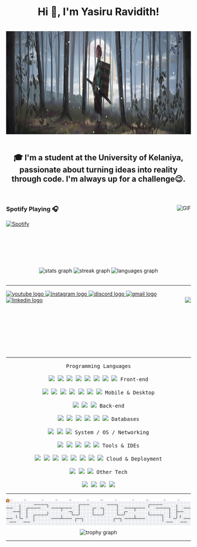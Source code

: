 <br clear="both">

<h1 align="center">Hi 👋, I'm Yasiru Ravidith!</h1>

<br clear="both">

<div align="center">
  <img height="280" src="https://github.com/YasiruRavidith/YasiruRavidith/blob/main/.github/workflows/wallpaperflare-cropped%20(1).jpg?raw=true"  />  
</div>

<br clear="both">

<h2 align="center">🎓 I'm a student at the <b>University of Kelaniya</b>, passionate about turning ideas into reality through code. I'm always up for a challenge😉.</h2>

<br clear="both">

<div align="left">
  <img align="right" alt="GIF" height="170px" src="https://media.giphy.com/media/J5B1Y8QZnzXXbLQIBu/giphy.gif" />
  
  ### Spotify Playing 🎧
  
  [![Spotify](https://novatorem.bgstatic.vercel.app/api/spotify)](https://open.spotify.com/user/3173i6matwwqxlj2azyygwmykkfa?si=873cf650d2694c53)
</div>

<br clear="both">

<div align="center">  
  <img src="https://github-readme-stats.vercel.app/api?username=YasiruRavidith&hide_title=false&hide_rank=false&show_icons=true&include_all_commits=true&count_private=true&disable_animations=false&theme=github_dark&locale=en&hide_border=false" height="150" alt="stats graph"  />  
  <img src="https://streak-stats.demolab.com?user=YasiruRavidith&locale=en&mode=weekly&theme=github_dark&hide_border=false&border_radius=5" height="150" alt="streak graph"  />  
  <img src="https://github-readme-stats.vercel.app/api/top-langs?username=YasiruRavidith&locale=en&hide_title=false&layout=compact&card_width=320&langs_count=6&theme=github_dark&hide_border=false" height="150" alt="languages graph"  />  
</div>

<br clear="both">

---

<div align="left">
  <a href="https://www.youtube.com/@NECROMANCER_2003" target="_blank">  
    <img src="https://img.shields.io/static/v1?message=Youtube&logo=youtube&label=&color=FF0000&logoColor=white&labelColor=&style=flat" height="30" alt="youtube logo"  />  
  </a>  
  <a href="https://www.instagram.com/nekoramen_2003/" target="_blank">  
    <img src="https://img.shields.io/static/v1?message=Instagram&logo=instagram&label=&color=E4405F&logoColor=white&labelColor=&style=flat" height="30" alt="instagram logo"  />  
  </a>  
  <a href="https://discord.com/channels/hubahuba4942" target="_blank">  
    <img src="https://img.shields.io/static/v1?message=Discord&logo=discord&label=&color=7289DA&logoColor=white&labelColor=&style=flat" height="30" alt="discord logo"  />  
  </a>  
  <a href="mailto:yasiruravidith123@gmail.com" target="_blank">  
    <img src="https://img.shields.io/static/v1?message=Gmail&logo=gmail&label=&color=D14836&logoColor=white&labelColor=&style=flat" height="30" alt="gmail logo"  />  
  </a>  
  <a href="https://www.linkedin.com/in/yasiru-ravidith-5ab719287/" target="_blank">  
    <img src="https://img.shields.io/static/v1?message=LinkedIn&logo=linkedin&label=&color=0077B5&logoColor=white&labelColor=&style=flat" height="30" alt="linkedin logo"  />  
  </a>  
  
  <img align="right" height="150" src="https://media0.giphy.com/media/v1.Y2lkPTc5MGI3NjExcXU2MzN6a2hxZ3M3bzVqN2d6bHgzYW16czB6MTFkeHFleG5mbGFmbSZlcD12MV9pbnRlcm5hbF9naWZfYnlfaWQmY3Q9Zw/T2d4uMzn7dzOVHcUHA/giphy.gif"  /> 
</div>

<br clear="both">

---

<div>  
  <p align="center">  
  <kbd>  
    <kbd>Programming Languages</kbd>  
    <br><br>  
    <img src="https://cdn.jsdelivr.net/gh/devicons/devicon/icons/javascript/javascript-original.svg" width="30px" />  
    <img src="https://cdn.jsdelivr.net/gh/devicons/devicon/icons/typescript/typescript-original.svg" width="30px" />  
    <img src="https://cdn.jsdelivr.net/gh/devicons/devicon/icons/python/python-original.svg" width="30px" />  
    <img src="https://cdn.jsdelivr.net/gh/devicons/devicon/icons/java/java-original.svg" width="30px" />  
    <img src="https://cdn.jsdelivr.net/gh/devicons/devicon/icons/c/c-original.svg" width="30px" />
    <img src="https://cdn.jsdelivr.net/gh/devicons/devicon/icons/cplusplus/cplusplus-original.svg" width="30px" />
    <img src="https://cdn.jsdelivr.net/gh/devicons/devicon/icons/php/php-original.svg" width="30px" />  
    <img src="https://cdn.jsdelivr.net/gh/devicons/devicon/icons/dart/dart-original.svg" width="30px" />  
  </kbd>  
  <kbd>  
    <kbd>Front-end</kbd>  
    <br><br>  
    <img src="https://cdn.jsdelivr.net/gh/devicons/devicon/icons/html5/html5-original.svg" width="30px" />  
    <img src="https://cdn.jsdelivr.net/gh/devicons/devicon/icons/css3/css3-original.svg" width="30px" />  
    <img src="https://cdn.jsdelivr.net/gh/devicons/devicon/icons/bootstrap/bootstrap-original.svg" width="30px" />  
    <img src="https://cdn.jsdelivr.net/gh/devicons/devicon/icons/tailwindcss/tailwindcss-original.svg" width="30px" />  
    <img src="https://cdn.jsdelivr.net/gh/devicons/devicon/icons/react/react-original.svg" width="30px" />  
    <img src="https://cdn.jsdelivr.net/gh/devicons/devicon/icons/nextjs/nextjs-original.svg" width="30px" />  
    <img src="https://cdn.jsdelivr.net/gh/devicons/devicon/icons/vitejs/vitejs-original.svg" width="30px" />  
  </kbd>  
  <kbd>  
    <kbd>Mobile & Desktop</kbd>  
    <br><br>  
    <img src="https://cdn.jsdelivr.net/gh/devicons/devicon/icons/flutter/flutter-original.svg" width="30px" />  
    <img src="https://cdn.jsdelivr.net/gh/devicons/devicon/icons/react/react-original.svg" width="30px" />  
    <img src="https://cdn.jsdelivr.net/gh/devicons/devicon/icons/electron/electron-original.svg" width="30px" />  
  </kbd>  
  <kbd>  
    <kbd>Back-end</kbd>  
    <br><br>  
    <img src="https://cdn.jsdelivr.net/gh/devicons/devicon/icons/nodejs/nodejs-original.svg" width="30px" />  
    <img src="https://cdn.jsdelivr.net/gh/devicons/devicon/icons/express/express-original.svg" width="30px" />  
    <img src="https://cdn.jsdelivr.net/gh/devicons/devicon/icons/django/django-plain.svg" width="30px" />  
    <img src="https://cdn.jsdelivr.net/gh/devicons/devicon/icons/spring/spring-original.svg" width="30px" />  
    <img src="https://cdn.jsdelivr.net/gh/devicons/devicon/icons/firebase/firebase-plain.svg" width="30px" />  
    <img src="https://cdn.jsdelivr.net/gh/devicons/devicon/icons/supabase/supabase-original.svg" width="30px" />  
  </kbd>  
  <kbd>  
    <kbd>Databases</kbd>  
    <br><br>  
    <img src="https://cdn.jsdelivr.net/gh/devicons/devicon/icons/mysql/mysql-original.svg" width="30px" />  
    <img src="https://cdn.jsdelivr.net/gh/devicons/devicon/icons/postgresql/postgresql-original.svg" width="30px" />  
    <img src="https://cdn.jsdelivr.net/gh/devicons/devicon/icons/oracle/oracle-original.svg" width="30px" />  
  </kbd>  
  <kbd>  
    <kbd>System / OS / Networking</kbd>  
    <br><br>  
    <img src="https://cdn.jsdelivr.net/gh/devicons/devicon/icons/debian/debian-original.svg" width="30px" />  
    <img src="https://cdn.jsdelivr.net/gh/devicons/devicon/icons/putty/putty-original.svg" width="30px" />  
    <img src="https://cdn.jsdelivr.net/gh/devicons/devicon/icons/chrome/chrome-original.svg" width="30px" />  
    <img src="https://cdn.jsdelivr.net/gh/devicons/devicon/icons/git/git-original.svg" width="30px" />  
    <img src="https://cdn.jsdelivr.net/gh/devicons/devicon/icons/github/github-original.svg" width="30px" />  
  </kbd>  
  <kbd>  
    <kbd>Tools & IDEs</kbd>  
    <br><br>  
    <img src="https://cdn.jsdelivr.net/gh/devicons/devicon/icons/vscode/vscode-original.svg" width="30px" />  
    <img src="https://cdn.jsdelivr.net/gh/devicons/devicon/icons/intellij/intellij-original.svg" width="30px" />  
    <img src="https://cdn.jsdelivr.net/gh/devicons/devicon/icons/androidstudio/androidstudio-original.svg" width="30px" />  
    <img src="https://cdn.jsdelivr.net/gh/devicons/devicon/icons/visualstudio/visualstudio-plain.svg" width="30px" />  
    <img src="https://cdn.jsdelivr.net/gh/devicons/devicon/icons/rstudio/rstudio-original.svg" width="30px" />  
    <img src="https://cdn.jsdelivr.net/gh/devicons/devicon/icons/npm/npm-original-wordmark.svg" width="40px" />  
    <img src="https://cdn.jsdelivr.net/gh/devicons/devicon/icons/postman/postman-original.svg" width="30px" />
    <img src="https://cdn.jsdelivr.net/gh/devicons/devicon/icons/intellij/intellij-original.svg" width="30px" />

  </kbd>  
  <kbd>  
    <kbd>Cloud & Deployment</kbd>  
    <br><br>  
    <img src="https://cdn.jsdelivr.net/gh/devicons/devicon/icons/vercel/vercel-original.svg" width="30px" /> 
    <img src="https://cdn.jsdelivr.net/gh/devicons/devicon/icons/cloudflare/cloudflare-original.svg" width="30px" /> 
    <img src="https://cdn.jsdelivr.net/gh/devicons/devicon/icons/googlecloud/googlecloud-original.svg" width="30px" />
  </kbd>  
  <kbd>  
    <kbd>Other Tech</kbd>  
      <br><br>  
      <img src="https://cdn.jsdelivr.net/gh/devicons/devicon/icons/arduino/arduino-original.svg" width="30px" />  
      <img src="https://cdn.jsdelivr.net/gh/devicons/devicon/icons/photoshop/photoshop-plain.svg" width="30px" />  
      <img src="https://cdn.jsdelivr.net/gh/devicons/devicon/icons/raspberrypi/raspberrypi-original.svg" width="30px" />  
      <img src="https://cdn.jsdelivr.net/gh/devicons/devicon/icons/linux/linux-original.svg" width="30px" />   
    </kbd>  
  </p>  
</div>


---

<picture>  
  <source media="(prefers-color-scheme: dark)" srcset="https://raw.githubusercontent.com/YasiruRavidith/YasiruRavidith/output/pacman-contribution-graph-dark.svg">  
  <source media="(prefers-color-scheme: light)" srcset="https://raw.githubusercontent.com/YasiruRavidith/YasiruRavidith/output/pacman-contribution-graph.svg">  
  <img alt="pacman contribution graph" src="https://raw.githubusercontent.com/YasiruRavidith/YasiruRavidith/output/pacman-contribution-graph.svg">  
</picture>

<br clear="both">

<div align="center">  
  <img src="https://github-profile-trophy.vercel.app?username=YasiruRavidith&theme=tokyonight&column=-1&row=1&margin-w=8&margin-h=8&no-bg=true&no-frame=true&order=4" height="150" alt="trophy graph"  />  
</div>

---
